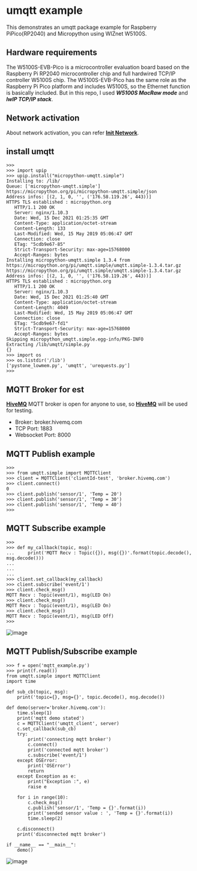 # umqtt example

This demonstrates an umqtt package example for Raspberry PiPico(RP2040) and Micropython using WIZnet W5100S.


## Hardware requirements
The W5100S-EVB-Pico is a microcontroller evaluation board based on the Raspberry Pi RP2040 microcontroller chip and full hardwired TCP/IP controller W5100S chip. 
The W5100S-EVB-Pico has the same role as the Raspberry Pi Pico platform and includes W5100S, so the Ethernet function is basically included.
But in this repo, I used ***W5100S MacRaw mode*** and ***lwIP TCP/IP stack***.

## Network activation
About network activation, you can refer **[Init Network](documents/init_network.md)**.

## install umqtt
```
>>> 
>>> import upip
>>> upip.install("micropython-umqtt.simple")
Installing to: /lib/
Queue: ['micropython-umqtt.simple']
https://micropython.org/pi/micropython-umqtt.simple/json
Address infos: [(2, 1, 0, '', ('176.58.119.26', 443))]
HTTPS TLS established : micropython.org 
   HTTP/1.1 200 OK
   Server: nginx/1.10.3
   Date: Wed, 15 Dec 2021 01:25:35 GMT
   Content-Type: application/octet-stream
   Content-Length: 133
   Last-Modified: Wed, 15 May 2019 05:06:47 GMT
   Connection: close
   ETag: "5cdb9e67-85"
   Strict-Transport-Security: max-age=15768000
   Accept-Ranges: bytes
Installing micropython-umqtt.simple 1.3.4 from https://micropython.org/pi/umqtt.simple/umqtt.simple-1.3.4.tar.gz
https://micropython.org/pi/umqtt.simple/umqtt.simple-1.3.4.tar.gz
Address infos: [(2, 1, 0, '', ('176.58.119.26', 443))]
HTTPS TLS established : micropython.org 
   HTTP/1.1 200 OK
   Server: nginx/1.10.3
   Date: Wed, 15 Dec 2021 01:25:40 GMT
   Content-Type: application/octet-stream
   Content-Length: 4049
   Last-Modified: Wed, 15 May 2019 05:06:47 GMT
   Connection: close
   ETag: "5cdb9e67-fd1"
   Strict-Transport-Security: max-age=15768000
   Accept-Ranges: bytes
Skipping micropython_umqtt.simple.egg-info/PKG-INFO
Extracting /lib/umqtt/simple.py
{}
>>> import os
>>> os.listdir('/lib')
['pystone_lowmem.py', 'umqtt', 'urequests.py']
>>> 
```

## MQTT Broker for est
**[HiveMQ](https://www.hivemq.com/public-mqtt-broker/)** MQTT broker is open for anyone to use, so **[HiveMQ](https://www.hivemq.com/public-mqtt-broker/)** will be used for testing. 
* Broker: broker.hivemq.com
* TCP Port: 1883
* Websocket Port: 8000

## MQTT Publish example
```
>>> 
>>> from umqtt.simple import MQTTClient
>>> client = MQTTClient('clientId-test', 'broker.hivemq.com')
>>> client.connect()
0
>>> client.publish('sensor/1', 'Temp = 20')
>>> client.publish('sensor/1', 'Temp = 30')
>>> client.publish('sensor/1', 'Temp = 40')
>>> 
```

## MQTT Subscribe example
```
>>> 
>>> def my_callback(topic, msg):
...     print('MQTT Recv : Topic({}), msg({})'.format(topic.decode(), msg.decode()))
...     
...     
... 
>>> client.set_callback(my_callback)
>>> client.subscribe('event/1')
>>> client.check_msg()
MQTT Recv : Topic(event/1), msg(LED On)
>>> client.check_msg()
MQTT Recv : Topic(event/1), msg(LED On)
>>> client.check_msg()
MQTT Recv : Topic(event/1), msg(LED Off)
>>> 
```
![image](https://user-images.githubusercontent.com/2126804/146122099-863b2701-c070-4574-9024-760b62da28dc.png)

## MQTT Publish/Subscribe example
```
>>> f = open('mqtt_example.py')
>>> print(f.read())
from umqtt.simple import MQTTClient
import time

def sub_cb(topic, msg):
    print('topic={}, msg={}', topic.decode(), msg.decode())

def demo(server='broker.hivemq.com'):
    time.sleep(1)
    print('mqtt demo stated')
    c = MQTTClient('umqtt_client', server)
    c.set_callback(sub_cb)
    try:
        print('connecting mqtt broker')
        c.connect()
        print('connected mqtt broker')
        c.subscribe('event/1')
    except OSError:
        print('OSError')
        return
    except Exception as e:
        print("Exception :", e)
        raise e

    for i in range(10):
        c.check_msg()
        c.publish('sensor/1', 'Temp = {}'.format(i))
        print('sended sensor value : ', 'Temp = {}'.format(i))
        time.sleep(2)

    c.disconnect()
    print('disconnected mqtt broker')

if __name__ == "__main__":
    demo()
```
![image](https://user-images.githubusercontent.com/2126804/146283219-60879d65-d9b5-47eb-8a35-41fb9632f167.png)
